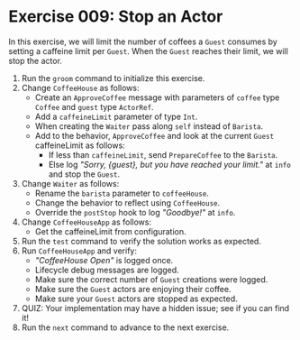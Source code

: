# Exercise 009: Stop an Actor

In this exercise, we will limit the number of coffees a `Guest` consumes by setting a caffeine limit per `Guest`. When the `Guest` reaches their limit, we will stop the actor.

1. Run the `groom` command to initialize this exercise.
2. Change `CoffeeHouse` as follows:
    - Create an `ApproveCoffee` message with parameters of `coffee` type `Coffee` and `guest` type `ActorRef`.
    - Add a `caffeineLimit` parameter of type `Int`.
    - When creating the `Waiter` pass along `self` instead of `Barista`.
    - Add to the behavior, `ApproveCoffee` and look at the current `Guest` caffeineLimit as follows:
        - If less than `caffeineLimit`, send `PrepareCoffee` to the `Barista`.
        - Else log *"Sorry, {guest}, but you have reached your limit."* at `info` and stop the `Guest`.
3. Change `Waiter` as follows:
    - Rename the `barista` parameter to `coffeeHouse`.
    - Change the behavior to reflect using `CoffeeHouse`.
    - Override the `postStop` hook to log *"Goodbye!"* at `info`.
4. Change `CoffeeHouseApp` as follows:
    - Get the caffeineLimit from configuration.
5. Run the `test` command to verify the solution works as expected.
6. Run `CoffeeHouseApp` and verify:
    - *"CoffeeHouse Open"* is logged once.
    - Lifecycle debug messages are logged.
    - Make sure the correct number of `Guest` creations were logged.
    - Make sure the `Guest` actors are enjoying their coffee.
    - Make sure your `Guest` actors are stopped as expected.
7. QUIZ: Your implementation may have a hidden issue; see if you can find it!
8. Run the `next` command to advance to the next exercise.
